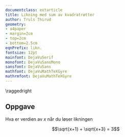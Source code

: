 ```yaml
---
documentclass: extarticle
title: Likning med sum av kvadratrøtter
author: Truls Thirud
geometry: 
- a4paper
- margin=2cm
- top=2cm
- bottom=2.5cm
eqnPrefix: likn.
fontsize: 12pt
mainfont: DejaVuSerif
monofont: DejaVuSansMono
sansfont: DejaVuSans
mathfont: DejaVuMathTeXGyre
mathrmfont: DejaVuMathTeXGyre
---
```

\raggedright

## Oppgave

Hva er verdien av $x$ når du løser likningen

$$\sqrt{x+1} + \sqrt{x+3} = 3$$
